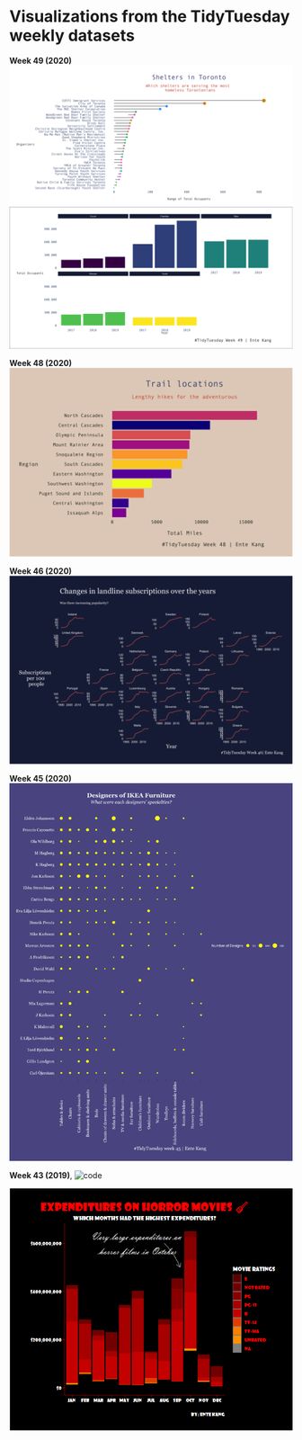 # Visualizations from the TidyTuesday weekly datasets


**Week 49 (2020)**
![](https://github.com/entekang/TidyTuesday_visualization/blob/main/toronto.png)  

**Week 48 (2020)**
![](https://github.com/entekang/TidyTuesday_visualization/blob/main/hiking.png)  

**Week 46 (2020)**
![](https://github.com/entekang/TidyTuesday_visualization/blob/main/landlines.png)
  
**Week 45 (2020)**
![](https://github.com/entekang/TidyTuesday_visualization/blob/main/Ikea.png)  

**Week 43 (2019)**, ![code](https://github.com/entekang/halloween_plots)

![](https://github.com/entekang/halloween_plots/blob/main/Halloween_horror_movies.png)
